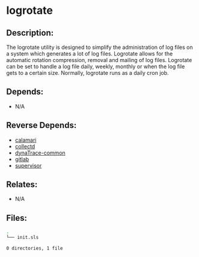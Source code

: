 # logrotate

## Description:

The logrotate utility is designed to simplify the administration of log files on a system which generates a lot of log files.  Logrotate allows for the automatic rotation compression, removal and mailing of log files.  Logrotate can be set to handle a log file daily, weekly, monthly or when the log file gets to a certain size.  Normally, logrotate runs as a daily cron job.

## Depends:

  -  N/A

## Reverse Depends:

  -  [calamari](salt/calamari)
  -  [collectd](salt/collectd)
  -  [dynaTrace-common](salt/dynaTrace-common)
  -  [gitlab](salt/gitlab)
  -  [supervisor](salt/supervisor)

## Relates:

  -  N/A

## Files:

```bash
.
└── init.sls

0 directories, 1 file
```
